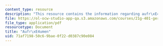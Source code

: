 ```yaml
---
content_type: resource
description: "This resource contains the information regarding aufr\xE4umen."
file: https://ol-ocw-studio-app-qa.s3.amazonaws.com/courses/21g-401-german-i-fall-2008/71af719850c69bae0f22d0387c90e084_MIT21G_401F08_aufraumen.pdf
file_type: application/pdf
resourcetype: Document
title: "Aufr\xE4umen"
uid: 71af7198-50c6-9bae-0f22-d0387c90e084
---
```

